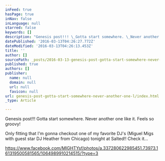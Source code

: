```yaml
---
inFeed: true
hasPage: true
inNav: false
inLanguage: null
starred: false
keywords: []
description: "Genesis post!!! \_Gotta start somewhere. \_Never another one like it. \_Feels so groovy!"
datePublished: '2016-03-13T04:26:27.772Z'
dateModified: '2016-03-13T04:26:13.453Z'
title: ''
author: []
sourcePath: _posts/2016-03-13-genesis-post-gotta-start-somewhere-never-another-one-l.md
published: true
authors: []
publisher:
  name: null
  domain: null
  url: null
  favicon: null
url: genesis-post-gotta-start-somewhere-never-another-one-l/index.html
_type: Article

---
```

Genesis post!!!  Gotta start somewhere.  Never another one like it.  Feels so groovy!

Only fitting that I'm gonna checkout one of my favorite DJ's (Miguel Migs with guest star DJ Heather from Chicago) tonight at Salted!!  Check it...

https://www.facebook.com/MIGHTYsf/photos/a.337280622985451.73973.161319500581565/1064989910214515/?type=3